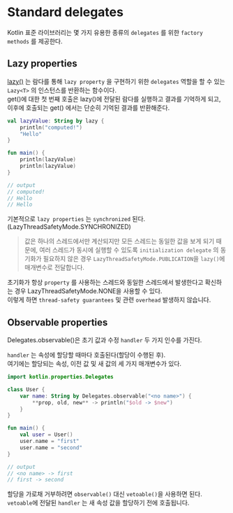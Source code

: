 # Standard delegates

Kotlin 표준 라이브러리는 몇 가지 유용한 종류의 `delegates` 를 위한 `factory methods` 를 제공한다.

## Lazy properties

[lazy()](https://kotlinlang.org/api/latest/jvm/stdlib/kotlin/lazy.html) 
는 람다를 통해 `lazy property` 을 구현하기 위한 `delegates` 역할을 할 수 있는 `Lazy<T>` 의 인스턴스를 반환하는 함수이다.  
get()에 대한 첫 번째 호출은 lazy()에 전달된 람다를 실행하고 결과를 기억하게 되고,  
이후에 호출되는 get() 에서는 단순히 기억된 결과를 반환해준다.
  
```kotlin
val lazyValue: String by lazy {
    println("computed!")
    "Hello"
}

fun main() {
    println(lazyValue)
    println(lazyValue)
}

// output
// computed!
// Hello
// Hello
```

기본적으로 `lazy properties` 는 `synchronized` 된다.(LazyThreadSafetyMode.SYNCHRONIZED)  
> 값은 하나의 스레드에서만 계산되지만 모든 스레드는 동일한 값을 보게 되기 때문에, 
> 여러 스레드가 동시에 실행할 수 있도록 `initialization delegate` 의 동기화가 필요하지 않은 경우 
> `LazyThreadSafetyMode.PUBLICATION`을 `lazy()`에 매개변수로 전달합니다.

초기화가 항상 `property` 를 사용하는 스레드와 동일한 스레드에서 발생한다고 확신하는 경우 LazyThreadSafetyMode.NONE을 사용할 수 있다.  
이렇게 하면 `thread-safety guarantees` 및 관련 `overhead` 발생하지 않습니다.

## Observable properties

Delegates.observable()은 초기 값과 수정 `handler` 두 가지 인수를 가진다.

`handler` 는 속성에 할당할 때마다 호출된다(할당이 수행된 후).  
여기에는 할당되는 속성, 이전 값 및 새 값의 세 가지 매개변수가 있다.

```kotlin
import kotlin.properties.Delegates

class User {
    var name: String by Delegates.observable("<no name>") {
        **prop, old, new** -> println("$old -> $new")
    }
}

fun main() {
    val user = User()
    user.name = "first"
    user.name = "second"
}

// output
// <no name> -> first
// first -> second
```

할당을 가로채 거부하려면 `observable()` 대신 `vetoable()`을 사용하면 된다.  
`vetoable`에 전달된 `handler` 는 새 속성 값을 할당하기 전에 호출됩니다.
